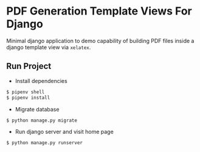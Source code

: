 # PDF Generation Template Views For Django

Minimal django application to demo capability of building PDF files inside a
django template view via `xelatex`.

## Run Project

- Install dependencies

```sh
$ pipenv shell
$ pipenv install
```

- Migrate database

```sh
$ python manage.py migrate
```

- Run django server and visit home page

```sh
$ python manage.py runserver
```
